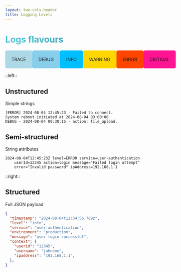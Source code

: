 ```yaml
---
layout: two-cols-header
title: Logging Levels
---
```



# Logs flavours

<v-click>
  <div style="display: flex; justify-content: space-around;">
    <div style="background-color: #ADD8E6; padding: 20px; border-radius: 5px; text-align: center; width: 100px;">
      TRACE
    </div>
    <div style="background-color: #87CEEB; padding: 20px; border-radius: 5px; text-align: center; width: 100px;">
      DEBUG
    </div>
    <div style="background-color: #00BFFF; padding: 20px; border-radius: 5px; text-align: center; width: 100px;">
      INFO
    </div>
    <div style="background-color: #FFD700; padding: 20px; border-radius: 5px; text-align: left; width: 120px;">
      WARNING
    </div>
    <div style="background-color: #FF4500; padding: 20px; border-radius: 5px; text-align: center; width: 100px;">
      ERROR
    </div>
    <div style="background-color: #FF1493; padding: 20px; border-radius: 5px; text-align: left; width: 110px;">
      CRITICAL
    </div>
  </div>
</v-click>

::left::

<v-click>

## Unstructured

Simple strings

```log
[ERROR] 2024-08-04 12:45:23 - Failed to connect.
System reboot initiated at 2024-08-04 03:00:00
DEBUG - 2024-08-04 09:30:15 - action: file_upload.
```

</v-click>

<v-click>

## Semi-structured

String attributes
```log
2024-08-04T12:45:23Z level=ERROR service=user-authentication
    userId=12345 action=login message="Failed login attempt"
    error="Invalid password" ipAddress=192.168.1.1

```

</v-click>

::right::

<v-click>

## Structured
Full JSON payload

<div ml-2>

  ```json
  {
    "timestamp": "2024-08-04t12:34:56.789z",
    "level": "info",
    "service": "user-authentication",
    "environment": "production",
    "message": "user login successful",
    "context": {
      "userid": "12345",
      "username": "johndoe",
      "ipaddress": "192.168.1.1",
    },
  }
  ```
</div>

</v-click>

<style>
  h1 {
  background-color:  linear-gradient(180deg, #271817 0%, #27181700 100%);
  background-image: linear-gradient(45deg, #4EC5D4 10%, #146b8c 90%);
  background-size: 100%;
  -webkit-background-clip: text;
  -moz-background-clip: text;
  -webkit-text-fill-color: transparent;
  -moz-text-fill-color: transparent;
}
</style>